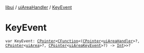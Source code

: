 [libui](../index.md) / [uiAreaHandler](index.md) / [KeyEvent](./-key-event.md)

# KeyEvent

`var KeyEvent: `[`CPointer`](../../kotlinx.cinterop/-c-pointer/index.md)`<`[`CFunction`](../../kotlinx.cinterop/-c-function/index.md)`<(`[`CPointer`](../../kotlinx.cinterop/-c-pointer/index.md)`<`[`uiAreaHandler`](index.md)`>?, `[`CPointer`](../../kotlinx.cinterop/-c-pointer/index.md)`<`[`uiArea`](../ui-area.md)`>?, `[`CPointer`](../../kotlinx.cinterop/-c-pointer/index.md)`<`[`uiAreaKeyEvent`](../ui-area-key-event/index.md)`>?) -> `[`Int`](https://kotlinlang.org/api/latest/jvm/stdlib/kotlin/-int/index.html)`>>?`